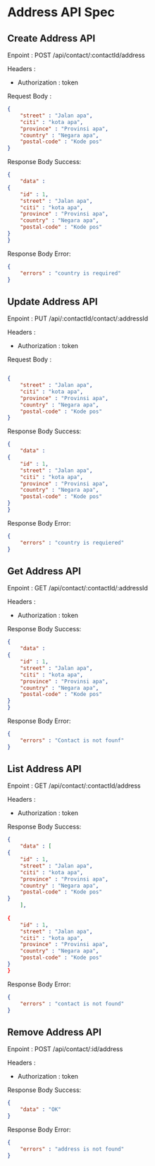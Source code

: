 # Address API Spec

## Create Address API 

Enpoint : POST /api/contact/:contactId/address

Headers :
- Authorization : token

Request Body : 

```json
{
    "street" : "Jalan apa", 
    "citi" : "kota apa",
    "province" : "Provinsi apa",
    "country" : "Negara apa",
    "postal-code" : "Kode pos" 
}
```

Response Body Success:

```json
{
    "data" : 
{
    "id" : 1,
    "street" : "Jalan apa", 
    "citi" : "kota apa",
    "province" : "Provinsi apa",
    "country" : "Negara apa",
    "postal-code" : "Kode pos" 
}
}
```

Response Body Error:

```json
{
    "errors" : "country is required" 
}
```

## Update Address API 

Enpoint : PUT /api/:contactId/contact/:addressId

Headers :
- Authorization : token

Request Body : 

```json

{
    "street" : "Jalan apa", 
    "citi" : "kota apa",
    "province" : "Provinsi apa",
    "country" : "Negara apa",
    "postal-code" : "Kode pos" 
}
```

Response Body Success:

```json
{
    "data" : 
{
    "id" : 1, 
    "street" : "Jalan apa", 
    "citi" : "kota apa",
    "province" : "Provinsi apa",
    "country" : "Negara apa",
    "postal-code" : "Kode pos" 
}
}
```
Response Body Error:

```json
{
    "errors" : "country is requiered" 
}
```

## Get Address API

Enpoint : GET /api/contact/:contactId/:addressId

Headers :
- Authorization : token


Response Body Success:

```json
{
    "data" : 
{
    "id" : 1, 
    "street" : "Jalan apa", 
    "citi" : "kota apa",
    "province" : "Provinsi apa",
    "country" : "Negara apa",
    "postal-code" : "Kode pos" 
}
}
```

Response Body Error:

```json
{
    "errors" : "Contact is not founf" 
}
```

## List Address API

Enpoint : GET /api/contact/:contactId/address

Headers :
- Authorization : token

Response Body Success:

```json
{
    "data" : [       
{
    "id" : 1, 
    "street" : "Jalan apa", 
    "citi" : "kota apa",
    "province" : "Provinsi apa",
    "country" : "Negara apa",
    "postal-code" : "Kode pos" 
}
    ],
    
{
    "id" : 1,
    "street" : "Jalan apa", 
    "citi" : "kota apa",
    "province" : "Provinsi apa",
    "country" : "Negara apa",
    "postal-code" : "Kode pos" 
}
}
```

Response Body Error:

```json
{
    "errors" : "contact is not found"
}
```

## Remove Address API

Enpoint : POST /api/contact/:id/address

Headers :
- Authorization : token 

Response Body Success:

```json
{
    "data" : "OK"
}
```

Response Body Error:

```json
{
    "errors" : "address is not found" 
}
```